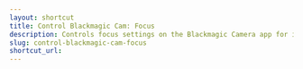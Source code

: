 ```yaml
---
layout: shortcut
title: Control Blackmagic Cam: Focus
description: Controls focus settings on the Blackmagic Camera app for iOS
slug: control-blackmagic-cam-focus
shortcut_url: 
---
```

